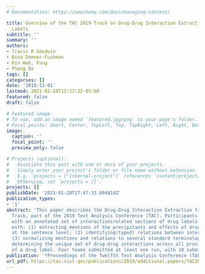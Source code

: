 ```yaml
---
# Documentation: https://wowchemy.com/docs/managing-content/

title: Overview of the TAC 2019 Track on Drug-Drug Interaction Extraction from Drug
  Labels
subtitle: ''
summary: ''
authors:
- Travis R Goodwin
- Dina Demner-Fushman
- Kin Wah, Fung
- Phong Do
tags: []
categories: []
date: '2019-11-01'
lastmod: 2021-01-28T12:17:22-05:00
featured: false
draft: false

# Featured image
# To use, add an image named `featured.jpg/png` to your page's folder.
# Focal points: Smart, Center, TopLeft, Top, TopRight, Left, Right, BottomLeft, Bottom, BottomRight.
image:
  caption: ''
  focal_point: ''
  preview_only: false

# Projects (optional).
#   Associate this post with one or more of your projects.
#   Simply enter your project's folder or file name without extension.
#   E.g. `projects = ["internal-project"]` references `content/project/deep-learning/index.md`.
#   Otherwise, set `projects = []`.
projects: []
publishDate: '2021-01-28T17:47:33.894814Z'
publication_types:
- '1'
abstract: 'This paper describes the Drug-Drug Interaction Extraction from Drug Labels
  Track, part of the 2019 Text Analysis Conference (TAC). Participants were provided
  with an annotated set of interactionsrelated sections of drug labels and challenged
  with: (1) extracting mentions of the precipitants and effects of drug-drug interactions
  at the sentence level; (2) identifying(typed) relations between interacting substances;
  (3) normalizing mentions and relations to several standard terminologies; and (4)
  determining the unique set of drug-drug interactions across all provided sections
  of a drug label. Four teams submitted at least one run, with 10 submissions in total.'
publication: '*Proceedings of the Twelfth Text Analysis Conference (TAC 2019)*'
url_pdf: https://tac.nist.gov/publications/2019/additional.papers/TAC2019.DDI.overview.proceedings.pdf
---
```

